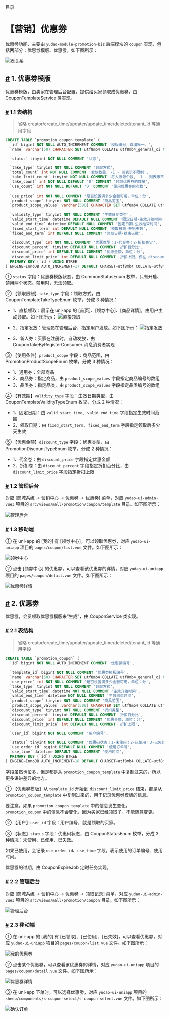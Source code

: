 目录

# 【营销】优惠劵

优惠劵功能，主要由 `yudao-module-promotion-biz` 后端模块的 `coupon` 实现，包括两部分：优惠劵模版、优惠劵。如下图所示：

![表关系](./static/表关系.png)

## [#](#_1-优惠劵模版) 1. 优惠劵模版

优惠劵模版，由卖家在管理后台配置，提供给买家领取成优惠劵，由 CouponTemplateService 类实现。

### [#](#_1-1-表结构) 1.1 表结构

> 省略 creator/create\_time/updater/update\_time/deleted/tenant\_id 等通用字段

```sql
CREATE TABLE `promotion_coupon_template` (
  `id` bigint NOT NULL AUTO_INCREMENT COMMENT '模板编号，自增唯一。',
  `name` varchar(50) CHARACTER SET utf8mb4 COLLATE utf8mb4_general_ci NOT NULL COMMENT '优惠劵名',
  
  `status` tinyint NOT NULL COMMENT '状态',

  `take_type` tinyint NOT NULL COMMENT '领取方式',  
  `total_count` int NOT NULL COMMENT '发放数量, -1 - 则表示不限制',
  `take_limit_count` tinyint NOT NULL COMMENT '每人限领个数, -1 - 则表示不限制',
  `take_count` int NOT NULL DEFAULT '0' COMMENT '领取优惠券的数量',
  `use_count` int NOT NULL DEFAULT '0' COMMENT '使用优惠券的次数',
  
  `use_price` int NOT NULL COMMENT '是否设置满多少金额可用，单位：分',
  `product_scope` tinyint NOT NULL COMMENT '商品范围',
  `product_scope_values` varchar(500) CHARACTER SET utf8mb4 COLLATE utf8mb4_general_ci DEFAULT NULL COMMENT '商品范围编号的数组',
  
  `validity_type` tinyint NOT NULL COMMENT '生效日期类型',
  `valid_start_time` datetime DEFAULT NULL COMMENT '固定日期-生效开始时间',
  `valid_end_time` datetime DEFAULT NULL COMMENT '固定日期-生效结束时间',
  `fixed_start_term` int DEFAULT NULL COMMENT '领取日期-开始天数',
  `fixed_end_term` int DEFAULT NULL COMMENT '领取日期-结束天数',
  
  `discount_type` int NOT NULL COMMENT '优惠类型：1-代金卷；2-折扣卷\n',
  `discount_percent` tinyint DEFAULT NULL COMMENT '折扣百分比',
  `discount_price` int DEFAULT NULL COMMENT '优惠金额，单位：分',
  `discount_limit_price` int DEFAULT NULL COMMENT '折扣上限，仅在 discount_type 等于 2 时生效',
  PRIMARY KEY (`id`) USING BTREE
) ENGINE=InnoDB AUTO_INCREMENT=17 DEFAULT CHARSET=utf8mb4 COLLATE=utf8mb4_general_ci COMMENT='优惠劵模板';

```

① `status` 字段：优惠劵模版状态，由 CommonStatusEnum 枚举，只有开启、禁用两个状态。禁用时，无法领取。

② 【领取限制】`take_type` 字段：领取方式，由 CouponTemplateTakeTypeEnum 枚举，分成 3 种情况：

*   1、直接领取：展示在 uni-app 的 \[首页\]、\[领劵中心\]、\[商品详情\]，由用户主动领取。如下图所示： ![直接领取](./static/优惠劵模版-领取-直接领取.png)
    
*   2、指定发放：管理员在管理后台，指定用户发放。如下图所示： ![指定发放](./static/优惠劵模版-领取-指定发放.png)
    
*   3、新人券：买家在注册时，自动发放，由 CouponTakeByRegisterConsumer 消息消费者实现
    

③ 【使用条件】`product_scope` 字段：商品范围，由 PromotionProductScopeEnum 枚举，分成 3 种情况：

*   1、通用券：全部商品
*   2、商品券：指定商品，由 `product_scope_values` 字段指定商品编号的数组
*   3、品类券：指定品类，由 `product_scope_values` 字段指定品类编号的数组

④ 【有效期】`validity_type` 字段：生效日期类型，由 CouponTemplateValidityTypeEnum 枚举，分成 2 种情况：

*   1、固定日期：由 `valid_start_time`、`valid_end_time` 字段指定生效时间范围
*   2、领取日期：由 `fixed_start_term`、`fixed_end_term` 字段指定领取后多少天生效

⑤ 【优惠金额】`discount_type` 字段：优惠类型，由 PromotionDiscountTypeEnum 枚举，分成 2 种情况：

*   1、代金卷：由 `discount_price` 字段指定优惠金额
*   2、折扣卷：由 `discount_percent` 字段指定折扣百分比，由 `discount_limit_price` 字段指定折扣上限

### [#](#_1-2-管理后台) 1.2 管理后台

对应 \[商城系统 -> 营销中心 -> 优惠劵 -> 优惠劵\] 菜单，对应 `yudao-ui-admin-vue3` 项目的 `src/views/mall/promotion/coupon/template` 目录。如下图所示：

![管理后台](./static/优惠劵模版-管理后台.png)

### [#](#_1-3-移动端) 1.3 移动端

① 在 uni-app 的 \[我的\] 有 \[领劵中心\]，可以领取优惠劵，对应 `yudao-ui-uniapp` 项目的 `pages/coupon/list.vue` 文件。如下图所示：

![领劵中心](./static/优惠劵模版-领劵中心.png)

② 点击 \[领劵中心\] 的优惠劵，可以查看该优惠劵的详情，对应 `yudao-ui-uniapp` 项目的 `pages/coupon/detail.vue` 文件。如下图所示：

![优惠劵详情](./static/优惠劵模版-移动端-详情.png)

## [#](#_2-优惠劵) 2. 优惠劵

优惠劵，会员领取优惠劵模版来“生成”，由 CouponService 类实现。

### [#](#_2-1-表结构) 2.1 表结构

> 省略 creator/create\_time/updater/update\_time/deleted/tenant\_id 等通用字段

```sql
CREATE TABLE `promotion_coupon` (
  `id` bigint NOT NULL AUTO_INCREMENT COMMENT '优惠劵编号',
  
  `template_id` bigint NOT NULL COMMENT '优惠劵模板编号',
  `name` varchar(50) CHARACTER SET utf8mb4 COLLATE utf8mb4_general_ci NOT NULL COMMENT '优惠劵名',
  `use_price` int NOT NULL COMMENT '是否设置满多少金额可用，单位：分',
  `take_type` tinyint NOT NULL COMMENT '领取方式',
  `valid_start_time` datetime NOT NULL COMMENT '生效开始时间',
  `valid_end_time` datetime NOT NULL COMMENT '生效结束时间',
  `product_scope` tinyint NOT NULL COMMENT '商品范围',
  `product_scope_values` varchar(500) CHARACTER SET utf8mb4 COLLATE utf8mb4_general_ci DEFAULT NULL COMMENT '商品范围编号的数组',
  `discount_type` tinyint NOT NULL COMMENT '折扣类型',
  `discount_percent` tinyint DEFAULT NULL COMMENT '折扣百分比',
  `discount_price` int DEFAULT NULL COMMENT '优惠金额，单位：分',
  `discount_limit_price` int DEFAULT NULL COMMENT '折扣上限',
  
  `user_id` bigint NOT NULL COMMENT '用户编号',

  `status` tinyint NOT NULL COMMENT '优惠码状态；1-未使用；2-已使用；3-已失效',
  `use_order_id` bigint DEFAULT NULL COMMENT '使用订单号',
  `use_time` datetime DEFAULT NULL COMMENT '使用时间',
  PRIMARY KEY (`id`) USING BTREE
) ENGINE=InnoDB AUTO_INCREMENT=18 DEFAULT CHARSET=utf8mb4 COLLATE=utf8mb4_general_ci COMMENT='优惠劵';

```

字段虽然也蛮多，但是都是从 `promotion_coupon_template` 中复制过来的，所以更多讲讲差异的地方。

① 【优惠劵模版】从 `template_id` 开始到 `discount_limit_price` 结束，都是从 `promotion_coupon_template` 中复制过来的，用于记录优惠劵模版的信息。

要注意，如果 `promotion_coupon_template` 中的信息发生变化，`promotion_coupon` 中的信息不会变化，因为买家已经领取了，不能随意变更。

② 【用户】`user_id` 字段：用户编号，就是领取的买家。

③ 【状态】`status` 字段：优惠码状态，由 CouponStatusEnum 枚举，分成 3 种情况：未使用、已使用、已失效。

如果已使用，会记录 `use_order_id`、`use_time` 字段，表示使用的订单编号、使用时间。

优惠劵的过期，由 CouponExpireJob 定时任务实现。

### [#](#_2-2-管理后台) 2.2 管理后台

对应 \[商城系统 -> 营销中心 -> 优惠劵 -> 领取记录\] 菜单，对应 `yudao-ui-admin-vue3` 项目的 `src/views/mall/promotion/coupon` 目录。如下图所示：

![管理后台](./static/优惠劵-管理后台.png)

### [#](#_2-3-移动端) 2.3 移动端

① 在 uni-app 的 \[我的\] 有 \[已领取\]、\[已使用\]、\[已失效\]，可以查看优惠劵，对应 `yudao-ui-uniapp` 项目的 `pages/coupon/list.vue` 文件。如下图所示：

![我的优惠劵](./static/优惠劵-移动端-列表.png)

② 点击某个优惠劵，可以查看该优惠劵的详情，对应 `yudao-ui-uniapp` 项目的 `pages/coupon/detail.vue` 文件。如下图所示：

![优惠劵详情](./static/优惠劵-移动端-详情.png)

③ 在 uni-app 下单时，可以选择优惠劵，对应 `yudao-ui-uniapp` 项目的 `sheep/components/s-coupon-select/s-coupon-select.vue` 文件。如下图所示：

![确认订单](./static/优惠劵-移动端-确认订单.png)